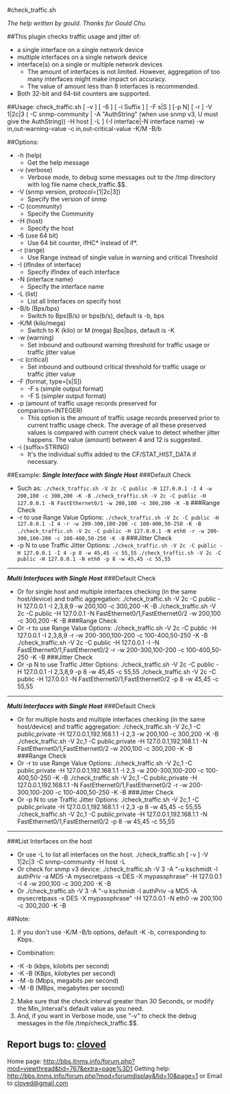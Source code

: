 #check_traffic.sh

*The help written by gould. Thanks for Gould Chu.*

##This plugin checks traffic usage and jitter of:
- a single interface on a single network device
- multiple interfaces on a single network device
- interface(s) on a single or multiple network devices
	* The amount of interfaces is not limited. However, aggregation of too many interfaces might make impact on accuracy. 
	* The value of amount less than 8 interfaces is recommended.
- Both 32-bit and 64-bit counters are supported.

##Usage:
	check_traffic.sh [ -v ] [ -6 ] [ -i Suffix ] [ -F s|S ] [-p N] [ -r ] -V 1|2c|3 ( -C snmp-community | -A "AuthString" (when use snmp v3, U must give the AuthString)) -H host [ -L ] (-I interface|-N interface name) -w in,out-warning-value  -c in,out-critical-value -K/M -B/b

##Options:
- -h (help)
	* Get the help message
- -v (verbose)
	* Verbose mode, to debug some messages out to the /tmp directory with log file name check\_traffic.$$.
- -V (snmp version, protocol=[1|2c|3])
	* Specify the version of snmp
- -C (community)
	* Specify the Community
- -H (host)
	* Specify the host
- -6 (use 64 bit)
	* Use 64 bit counter, ifHC\*  instead of if\*.
- -r (range)
	* Use Range instead of single value in warning and critical Threshold
- -I (ifIndex of interface)
	* Specify ifIndex of each interface
- -N (interface name)
	* Specify the interface name
- -L (list)
	* List all Interfaces on specify host
- -B/b (Bps/bps)
	* Switch to Bps(B/s) or bps(b/s), default is -b, bps
- -K/M (kilo/mega)
	* Switch to K (kilo) or M (mega) Bps|bps, default is -K
- -w (warning)
	* Set inbound and outbound warning threshold for traffic usage or traffic jitter value
- -c (critical)
	* Set inbound and outbound critical threshold for traffic usage or traffic jitter value
- -F (format, type=[s|S])
	* -F s (simple output format)
	* -F S (simpler output format)
- -p (amount of traffic usage records preserved for comparison=INTEGER)
	* This option is the amount of traffic usage records preserved prior to current traffic usage check. The average of all these preserved values is compared with current check value to detect whether jitter happens. The value (amount) between 4 and 12 is suggested.
- -i	(suffix=STRING)
	* It's the individual suffix added to the CF/STAT_HIST_DATA if necessary.

##Example:
***Single Interface with Single Host***
###Default Check
- Such as:
`./check_traffic.sh -V 2c -C public -H 127.0.0.1 -I 4 -w 200,100 -c 300,200 -K -B`
`./check_traffic.sh -V 2c -C public -H 127.0.0.1 -N FastEthernet0/1 -w 200,100 -c 300,200 -K -B`
###Range Check
- -r to use Range Value Options:
`./check_traffic.sh -V 2c -C public -H 127.0.0.1 -I 4 -r -w 200-300,100-200 -c 100-400,50-250 -K -B`
`./check_traffic.sh -V 2c -C public -H 127.0.0.1 -N eth0 -r -w 200-300,100-200 -c 100-400,50-250 -K -B`
###Jitter Check 
- -p N to use Traffic Jitter Options:
`./check_traffic.sh -V 2c -C public -H 127.0.0.1 -I 4 -p 8 -w 45,45 -c 55,55`
`./check_traffic.sh -V 2c -C public -H 127.0.0.1 -N eth0 -p 8 -w 45,45 -c 55,55`

-------------------------------------

***Multi Interfaces with Single Host***
###Default Check
- Or for single host and multiple interfaces checking (in the same host/device) and traffic aggregation:
		./check_traffic.sh -V 2c -C public -H 127.0.0.1 -I 2,3,8,9 -w 200,100 -c 300,200 -K -B
		./check_traffic.sh -V 2c -C public -H 127.0.0.1 -N FastEthernet0/1,FastEthernet0/2 -w 200,100 -c 300,200 -K -B
###Range Check
- Or -r to use Range Value Options:
	./check_traffic.sh -V 2c -C public -H 127.0.0.1 -I 2,3,8,9 -r -w 200-300,100-200 -c 100-400,50-250 -K -B
	./check_traffic.sh -V 2c -C public -H 127.0.0.1 -I -N FastEthernet0/1,FastEthernet0/2 -r -w 200-300,100-200 -c 100-400,50-250 -K -B
###Jitter Check
- Or -p N to use Traffic Jitter Options:
	./check_traffic.sh -V 2c -C public -H 127.0.0.1 -I 2,3,8,9 -p 8 -w 45,45 -c 55,55
	./check_traffic.sh -V 2c -C public -H 127.0.0.1 -N FastEthernet0/1,FastEthernet0/2 -p 8 -w 45,45 -c 55,55

-------------------------------------

***Multi Interfaces with Single Host***
###Default Check
- Or for multiple hosts and multiple interfaces checking (in the same host/device) and traffic aggregation:
	./check_traffic.sh -V 2c,1 -C public,private -H 127.0.0.1,192.168.1.1 -I 2,3 -w 200,100 -c 300,200 -K -B
	./check_traffic.sh -V 2c,1 -C public,private -H 127.0.0.1,192,168.1.1 -N FastEthernet0/1,FastEthernet0/2 -w 200,100 -c 300,200 -K -B
###Range Check
- Or -r to use Range Value Options:
	./check_traffic.sh -V 2c,1 -C public,private -H 127.0.0.1,192.168.1.1 -I 2,3 -w 200-300,100-200 -c 100-400,50-250 -K -B
	./check_traffic.sh -V 2c,1 -C public,private -H 127.0.0.1,192.168.1.1 -N FastEthernet0/1,FastEthernet0/2 -r -w 200-300,100-200 -c 100-400,50-250 -K -B
###Jitter Check
- Or -p N to use Traffic Jitter Options:
	./check_traffic.sh -V 2c,1 -C public,private -H 127.0.0.1,192.168.1.1 -I 2,3 -p 8 -w 45,45 -c 55,55
	./check_traffic.sh -V 2c,1 -C public,private -H 127.0.0.1,192.168.1.1 -N FastEthernet0/1,FastEthernet0/2 -p 8 -w 45,45 -c 55,55

-------------------------------------

###List Interfaces on the host
- Or use -L to list all interfaces on the host.
	./check_traffic.sh [ -v ] -V 1|2c|3 -C snmp-community -H host -L
- Or check for snmp v3 device:
	./check_traffic.sh -V 3 -A "-u kschmidt -l authPriv -a MD5 -A mysecretpass -x DES -X mypassphrase" -H 127.0.0.1 -I 4 -w 200,100 -c 300,200 -K -B
- Or
	./check_traffic.sh -V 3 -A "-u kschmidt -l authPriv -a MD5 -A mysecretpass -x DES -X mypassphrase" -H 127.0.0.1 -N eth0 -w 200,100 -c 300,200 -K -B

##Note:
1. If you don't use -K/M -B/b options, default -K -b, corresponding to Kbps.
- Combination:
+ -K -b (kbps, kilobits per second)
+ -K -B (KBps, kilobytes per second)
+ -M -b (Mbps, megabits per second)
+ -M -B (MBps, megabytes per second)
2. Make sure that the check interval greater than 30 Seconds, or modify the Min_Interval's default value as you need. 
3. And, if you want in Verbose mode, use "-v" to check the debug messages in the file /tmp/check_traffic.$$.

## Report bugs to: [cloved](cloved@gmail.com)
Home page: <http://bbs.itnms.info/forum.php?mod=viewthread&tid=767&extra=page%3D1>
Getting help: <http://bbs.itnms.info/forum.php?mod=forumdisplay&fid=10&page=1> or Email to cloved@gmail.com

